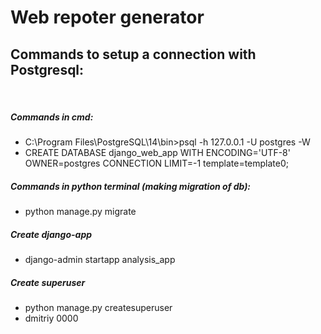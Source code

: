 # Web repoter generator

## Commands to setup a connection with Postgresql:  
<br>

##### Commands in cmd:
- C:\Program Files\PostgreSQL\14\bin>psql -h 127.0.0.1 -U postgres -W
- CREATE DATABASE django_web_app WITH ENCODING='UTF-8' OWNER=postgres CONNECTION LIMIT=-1 template=template0;

##### Commands in python terminal (making migration of db):
- python manage.py migrate

##### Create django-app
- django-admin startapp analysis_app

##### Create superuser
- python manage.py createsuperuser
- dmitriy 0000